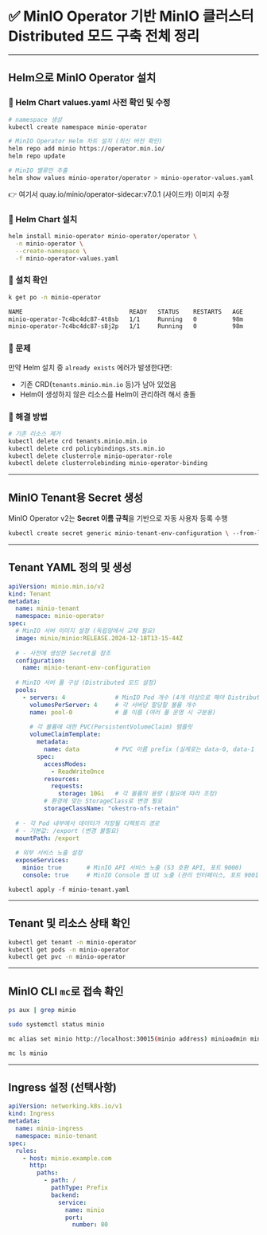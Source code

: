 
# ✅ MinIO Operator 기반 MinIO 클러스터 Distributed 모드  구축 전체 정리

---

## Helm으로 MinIO Operator 설치

### 🔹 Helm Chart values.yaml 사전 확인 및 수정

```bash
# namespace 생성
kubectl create namespace minio-operator

# MinIO Operator Helm 차트 설치 (최신 버전 확인)
helm repo add minio https://operator.min.io/
helm repo update

# MinIO 밸류만 추출
helm show values minio-operator/operator > minio-operator-values.yaml
```

👉 여기서 quay.io/minio/operator-sidecar:v7.0.1 (사이드카) 이미지 수정

### 🔹 Helm Chart 설치

```bash
helm install minio-operator minio-operator/operator \
  -n minio-operator \
  --create-namespace \
  -f minio-operator-values.yaml
```
### 🔹 설치 확인

```bash
k get po -n minio-operator

NAME                              READY   STATUS    RESTARTS   AGE
minio-operator-7c4bc4dc87-4t8sb   1/1     Running   0          98m
minio-operator-7c4bc4dc87-s8j2p   1/1     Running   0          98m
```

### 🔹 문제

만약 Helm 설치 중 `already exists` 에러가 발생한다면:
- 기존 CRD(`tenants.minio.min.io` 등)가 남아 있었음
- Helm이 생성하지 않은 리소스를 Helm이 관리하려 해서 충돌

### 🔹 해결 방법

```bash
# 기존 리소스 제거
kubectl delete crd tenants.minio.min.io
kubectl delete crd policybindings.sts.min.io
kubectl delete clusterrole minio-operator-role
kubectl delete clusterrolebinding minio-operator-binding
```

---

## MinIO Tenant용 Secret 생성

MinIO Operator v2는 **Secret 이름 규칙**을 기반으로 자동 사용자 등록 수행

```bash
kubectl create secret generic minio-tenant-env-configuration \ --from-literal=config.env="export MINIO_ROOT_USER=minio export MINIO_ROOT_PASSWORD=minio123" \ --namespace minio-operator
```

---

## Tenant YAML 정의 및 생성

```yaml
apiVersion: minio.min.io/v2
kind: Tenant
metadata:
  name: minio-tenant
  namespace: minio-operator
spec:
  # MinIO 서버 이미지 설정 (독립망에서 교체 필요)
  image: minio/minio:RELEASE.2024-12-18T13-15-44Z
  
  # - 사전에 생성한 Secret을 참조
  configuration:
    name: minio-tenant-env-configuration
  
  # MinIO 서버 풀 구성 (Distributed 모드 설정)
  pools:
    - servers: 4              # MinIO Pod 개수 (4개 이상으로 해야 Distributed 모드 적용)
      volumesPerServer: 4     # 각 서버당 할당할 볼륨 개수
      name: pool-0            # 풀 이름 (여러 풀 운영 시 구분용)
      
      # 각 볼륨에 대한 PVC(PersistentVolumeClaim) 템플릿
      volumeClaimTemplate:
        metadata:
          name: data          # PVC 이름 prefix (실제로는 data-0, data-1 등으로 생성됨)
        spec:
          accessModes:
            - ReadWriteOnce
          resources:
            requests:
              storage: 10Gi   # 각 볼륨의 용량 (필요에 따라 조정)
          # 환경에 맞는 StorageClass로 변경 필요
          storageClassName: "okestro-nfs-retain"
  
  # - 각 Pod 내부에서 데이터가 저장될 디렉토리 경로
  # - 기본값: /export (변경 불필요)
  mountPath: /export
  
  # 외부 서비스 노출 설정
  exposeServices:
    minio: true       # MinIO API 서비스 노출 (S3 호환 API, 포트 9000)
    console: true     # MinIO Console 웹 UI 노출 (관리 인터페이스, 포트 9001)
```

```
kubectl apply -f minio-tenant.yaml
```

---

## Tenant 및 리소스 상태 확인

```bash
kubectl get tenant -n minio-operator
kubectl get pods -n minio-operator
kubectl get pvc -n minio-operator
```

---

## MinIO CLI `mc`로 접속 확인

```bash
ps aux | grep minio

sudo systemctl status minio

mc alias set minio http://localhost:30015(minio address) minioadmin minioadmin

mc ls minio
```

---
## Ingress 설정 (선택사항)

```yaml
apiVersion: networking.k8s.io/v1
kind: Ingress
metadata:
  name: minio-ingress
  namespace: minio-tenant
spec:
  rules:
    - host: minio.example.com
      http:
        paths:
          - path: /
            pathType: Prefix
            backend:
              service:
                name: minio
                port:
                  number: 80
```



